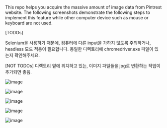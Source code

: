 This repo helps you acquire the massive amount of image data from Pintrest website. The following screenshots demonstrate the following steps to implement this feature while other computer device such as mouse or keyboard are not used. 

[TODOs]

Selenium을 사용하기 때문에, 컴퓨터에 다른 input을 가하지 않도록 주의하거나, headless 모드 적용이 필요합니다.
동일한 디렉토리에 chromedriver.exe 파일이 있는지 확인해주세요.

[NOT TODOs]
디렉토리 밑에 위치하고 있는, 이미지 파일들을 jpg로 변환하는 작업이 추가되면 좋음.


![image](https://github.com/sty8470/8_pintrest_images_crawler_bot/assets/30963732/f6af40c8-6d17-41f4-9d1c-3caa8537e633)

![image](https://github.com/sty8470/8_pintrest_images_crawler_bot/assets/30963732/e32824cf-11d0-479f-aee8-acfe2c988811)

![image](https://github.com/sty8470/8_pintrest_images_crawler_bot/assets/30963732/26182ebd-6bc3-4aa3-b5c3-ac827764ed23)

![image](https://github.com/sty8470/8_pintrest_images_crawler_bot/assets/30963732/e13e577d-4a0b-4e26-baa6-09f63b81013e)

![image](https://github.com/sty8470/8_pintrest_images_crawler_bot/assets/30963732/abf86810-7dd2-43de-812b-27f4e793e58b)
